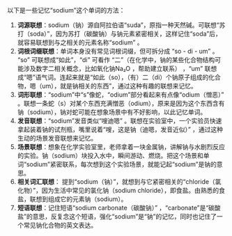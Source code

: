 以下是一些记忆“sodium”这个单词的方法：
1. **词源联想**：sodium（钠）源自阿拉伯语“suda”，原指一种天然碱。可联想“苏打（soda）”，因为苏打（碳酸钠）与钠元素紧密相关，这样记住“soda”后，就容易联想到与之相关的元素名称“sodium” 。 
2. **词根词缀联想**：单词本身没有常见词根词缀，但可拆分成 “so - di - um” 。 “so” 可联想成“如此”，“di” 可看作 “二”（在化学中，钠的某些化合物结构可能涉及数字二相关概念，比如氧化钠Na₂O ，帮助建立联系） ，“um” 联想成“嗯”语气词。连起来就是“如此（so），（有）二（di）个钠原子组成的化合物，嗯（um），就是钠相关的东西”，通过这种有趣的联想来记忆。 
3. **词形联想**：“sodium”中“s”像蛇，“odium”部分看起来有点像“odium（憎恶）” 。联想一条蛇（s）对某个东西充满憎恶（odium），原来是因为这个东西含有钠（sodium），钠对蛇可能在想象场景中有不好影响，以此记忆单词。 
4. **发音联想**：“sodium”发音类似“嗖迪嗯” 。联想在实验室中，一个实验员快速拿起装着钠的试剂瓶，嘴里说着“嗖，这是钠（迪嗯，发音近似）” ，通过这种生动的场景发音联想来记忆。 
5. **场景联想**：想象在化学实验室里，老师拿着一块金属钠，讲解钠与水剧烈反应的实验。钠（sodium）块投入水中，瞬间游动、燃烧。把这个场景和单词“sodium”紧密联系，每次想到这个实验场景，就能记起“sodium”是钠的意思。 
6. **相关词汇联想**： 提到“sodium（钠）”，就想到与它紧密相关的“chloride（氯化物）”，因为生活中常见的氯化钠（sodium chloride），即食盐。由熟悉的食盐，联想到组成它的元素钠（sodium）。 
7. **短语联想**：记住短语“sodium carbonate（碳酸钠）” ，“carbonate”是“碳酸盐”的意思，反复念这个短语，强化“sodium”是“钠”的记忆，同时也记住了一个常见钠化合物的英文表达。 